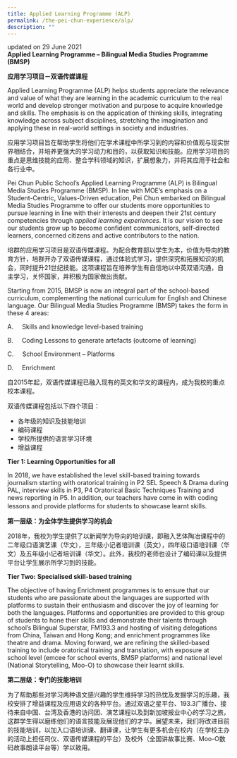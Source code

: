 ```yaml
---
title: Applied Learning Programme (ALP)
permalink: /the-pei-chun-experience/alp/
description: ""
---
```

updated on 29 June 2021<br>
**Applied Learning Programme – Bilingual Media Studies Programme (BMSP)**

**应用学习项目－双语传媒课程**

Applied Learning Programme (ALP) helps students appreciate the relevance and value of what they are learning in the academic curriculum to the real world and develop stronger motivation and purpose to acquire knowledge and skills. The emphasis is on the application of thinking skills, integrating knowledge across subject disciplines, stretching the imagination and applying these in real-world settings in society and industries.

应用学习项目旨在帮助学生将他们在学术课程中所学习到的内容和价值观与现实世界相结合，并培养更强大的学习动力和目的，以获取知识和技能。应用学习项目的重点是思维技能的应用、整合学科领域的知识，扩展想象力，并将其应用于社会和各行业中。

Pei Chun Public School’s Applied Learning Programme (ALP) is Bilingual Media Studies Programme (BMSP). In line with MOE’s emphasis on a Student-Centric, Values-Driven education, Pei Chun embarked on Bilingual Media Studies Programme to offer our students more opportunities to pursue learning in line with their interests and deepen their 21st century competencies through _applied learning experiences_. It is our vision to see our students grow up to become confident communicators, self-directed learners, concerned citizens and active contributors to the nation.

培群的应用学习项目是双语传媒课程。为配合教育部以学生为本，价值为导向的教育方针，培群开办了双语传媒课程，通过体验式学习，提供深究和拓展知识的机会，同时提升21世纪技能。这项课程旨在培养学生有自信地以中英双语沟通，自主学习，关怀国家，并积极为国家做出贡献。

Starting from 2015, BMSP is now an integral part of the school-based curriculum, complementing the national curriculum for English and Chinese language. Our Bilingual Media Studies Programme (BMSP) takes the form in these 4 areas:

A.     Skills and knowledge level-based training 

B.     Coding Lessons to generate artefacts (outcome of learning) 

C.     School Environment – Platforms 

D.     Enrichment 

自2015年起，双语传媒课程已融入现有的英文和华文的课程内，成为我校的重点校本课程。

双语传媒课程包括以下四个项目：

*   各年级的知识及技能培训
*   编码课程
*   学校所提供的语言学习环境
*   增益课程

**Tier 1: Learning Opportunities for all**

In 2018, we have established the level skill-based training towards journalism starting with oratorical training in P2 SEL Speech & Drama during PAL, interview skills in P3, P4 Oratorical Basic Techniques Training and news reporting in P5. In addition, our teachers have come in with coding lessons and provide platforms for students to showcase learnt skills.　

**第一层级：为全体学生提供学习的机会**

2018年，我校为学生提供了以新闻学为导向的培训课，即融入艺体陶冶课程中的二年级口语演艺课（华文），三年级小记者培训课（英文），四年级口语培训课（华文）及五年级小记者培训课（华文）。此外，我校的老师也设计了编码课以及提供平台让学生展示所学习到的技能。

**Tier Two:** **Specialised skill-based training**

The objective of having Enrichment programmes is to ensure that our students who are passionate about the languages are supported with platforms to sustain their enthusiasm and discover the joy of learning for both the languages. Platforms and opportunities are provided to this group of students to hone their skills and demonstrate their talents through school’s Bilingual Superstar, FM193.3 and hosting of visiting delegations from China, Taiwan and Hong Kong; and enrichment programmes like theatre and drama. Moving forward, we are refining the skilled-based training to include oratorical training and translation, with exposure at school level (emcee for school events, BMSP platforms) and national level (National Storytelling, Moo-O) to showcase their learnt skills.

**第二层级：专门的技能培训**

为了帮助那些对学习两种语文感兴趣的学生维持学习的热忱及发掘学习的乐趣，我校安排了增益课程及应用语文的各种平台。通过双语之星平台、193.3广播台、接待来自中国、台湾及香港的访问团、演艺课程以及到新加坡报业中心的学习之旅，这群学生得以磨练他们的语言技能及展现他们的才华。展望未来，我们将改进目前的技能培训，以加入口语培训课、翻译课，让学生有更多机会在校内（在学校主办的活动上担任司仪、双语传媒课程的平台）及校外（全国讲故事比赛、Moo-O数码故事朗读平台等）学以致用。